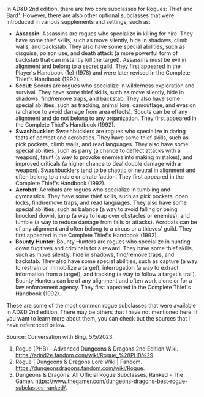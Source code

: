 In AD&D 2nd edition, there are two core subclasses for Rogues: Thief and Bard¹. However, there are also other optional subclasses that were introduced in various supplements and settings, such as:

- **Assassin**: Assassins are rogues who specialize in killing for hire. They have some thief skills, such as move silently, hide in shadows, climb walls, and backstab. They also have some special abilities, such as disguise, poison use, and death attack (a more powerful form of backstab that can instantly kill the target). Assassins must be evil in alignment and belong to a secret guild. They first appeared in the Player's Handbook (1e) (1978) and were later revised in the Complete Thief's Handbook (1992).
- **Scout**: Scouts are rogues who specialize in wilderness exploration and survival. They have some thief skills, such as move silently, hide in shadows, find/remove traps, and backstab. They also have some special abilities, such as tracking, animal lore, camouflage, and evasion (a chance to avoid damage from area effects). Scouts can be of any alignment and do not belong to any organization. They first appeared in the Complete Thief's Handbook (1992).
- **Swashbuckler**: Swashbucklers are rogues who specialize in daring feats of combat and acrobatics. They have some thief skills, such as pick pockets, climb walls, and read languages. They also have some special abilities, such as parry (a chance to deflect attacks with a weapon), taunt (a way to provoke enemies into making mistakes), and improved criticals (a higher chance to deal double damage with a weapon). Swashbucklers tend to be chaotic or neutral in alignment and often belong to a noble or pirate faction. They first appeared in the Complete Thief's Handbook (1992).
- **Acrobat**: Acrobats are rogues who specialize in tumbling and gymnastics. They have some thief skills, such as pick pockets, open locks, find/remove traps, and read languages. They also have some special abilities, such as balance (a way to avoid falling or being knocked down), jump (a way to leap over obstacles or enemies), and tumble (a way to reduce damage from falls or attacks). Acrobats can be of any alignment and often belong to a circus or a thieves' guild. They first appeared in the Complete Thief's Handbook (1992).
- **Bounty Hunter**: Bounty Hunters are rogues who specialize in hunting down fugitives and criminals for a reward. They have some thief skills, such as move silently, hide in shadows, find/remove traps, and backstab. They also have some special abilities, such as capture (a way to restrain or immobilize a target), interrogation (a way to extract information from a target), and tracking (a way to follow a target's trail). Bounty Hunters can be of any alignment and often work alone or for a law enforcement agency. They first appeared in the Complete Thief's Handbook (1992).

These are some of the most common rogue subclasses that were available in AD&D 2nd edition. There may be others that I have not mentioned here. If you want to learn more about them, you can check out the sources that I have referenced below.
  
  
Source: Conversation with Bing, 5/5/2023.  
1. Rogue (PHB) - Advanced Dungeons & Dragons 2nd Edition Wiki. https://adnd2e.fandom.com/wiki/Rogue_%28PHB%29.
2. Rogue | Dungeons & Dragons Lore Wiki | Fandom. https://dungeonsdragons.fandom.com/wiki/Rogue.  
3. Dungeons & Dragons: All Official Rogue Subclasses, Ranked - The Gamer. https://www.thegamer.com/dungeons-dragons-best-rogue-subclasses-ranked/.
